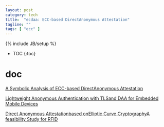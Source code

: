 ```yaml
---
layout: post
category: tech
title:  "ecdaa: ECC-based DirectAnonymous Attestation"
tagline: ""
tags: [ "ecc" ] 
---
```

{% include JB/setup %}

* TOC
{:toc}

# doc

[A Symbolic Analysis of ECC-based DirectAnonymous Attestation](https://people.inf.ethz.ch/rsasse/pub/eccdaa-eurosp19.pdf)

[Lightweight Anonymous Authentication with TLSand DAA for Embedded Mobile Devices](https://eprint.iacr.org/2011/101.pdf)

[Direct Anonymous Attestationbased onElliptic Curve CryptographyA feasibility Study for RFID](https://diglib.tugraz.at/download.php?id=576a88247699a&location=browse)
